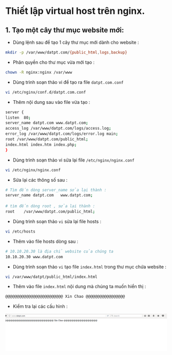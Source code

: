 # Thiết lập virtual host trên nginx.

## 1. Tạo một cây thư mục website mới:

- Dùng lệnh sau để tạo 1 cây thư mục mới dành cho website :

```sh
mkdir -p /var/www/datpt.com/{public_html,logs,backup}
```

- Phân quyền cho thư mục vừa mới tạo :

```sh
chown -R nginx:nginx /var/www
```

- Dùng trình soạn thảo vi để tạo ra file `datpt.com.conf`

```sh
vi /etc/nginx/conf.d/datpt.com.conf
```

- Thêm nội dung sau vào file vừa tạo :

```sh
server {
listen  80;
server_name datpt.com www.datpt.com;
access_log /var/www/datpt.com/logs/access.log;
error_log /var/www/datpt.com/logs/error.log main;
root /var/www/datpt.com/public_html;
index.html index.htm index.php;
}
```

- Dùng trình soạn thảo vi sửa lại file `/etc/nginx/nginx.conf`

```sh
vi /etc/nginx/nginx.conf
```

- Sửa lại các thông số sau :

```sh
# Tìm đến dòng server_name sửa lại thành :
server_name datpt.com   www.datpt.com;

# tìm đến dòng root , sửa lại thành :
root    /var/www/datpt.com/public_html;
```

- Dùng trình soạn thảo `vi` sửa lại file hosts :

```sh
vi /etc/hosts
```

- Thêm vào file hosts dòng sau :

```sh
# 10.10.20.30 là địa chỉ website của chúng ta
10.10.20.30 www.datpt.com
```

- Dùng trình soạn thảo `vi` tạo file `index.html` trong thư mục chứa website :

```sh
vi /var/www/datpt/public_html/index.html
```

- Thêm vào file `index.html` nội dung mà chúng ta muốn hiển thị :

```sh
@@@@@@@@@@@@@@@@@@@@@@@@@ Xin Chao @@@@@@@@@@@@@@@@@ 
```

- Kiểm tra lại các cấu hình : 

![virtualhost](/images/virtualhost.png)